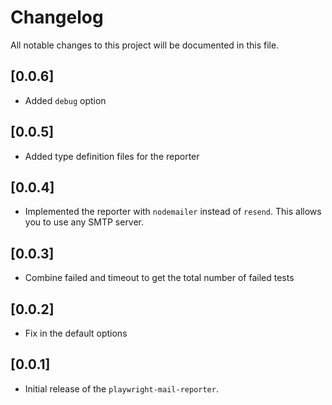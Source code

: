 # Changelog

All notable changes to this project will be documented in this file.

## [0.0.6]

- Added `debug` option

## [0.0.5]

- Added type definition files for the reporter

## [0.0.4]

- Implemented the reporter with `nodemailer` instead of `resend`. This allows you to use any SMTP server.

## [0.0.3]

- Combine failed and timeout to get the total number of failed tests

## [0.0.2]

- Fix in the default options

## [0.0.1]

- Initial release of the `playwright-mail-reporter`.

